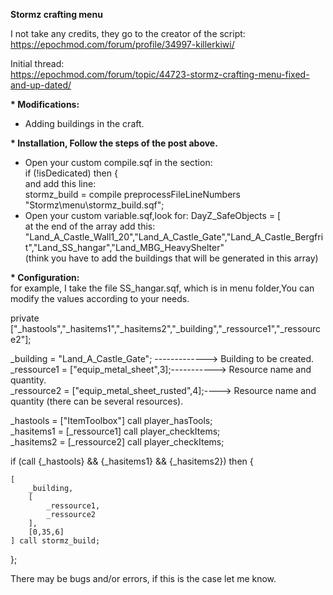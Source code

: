 <b> Stormz crafting menu </b>

I not take any credits, they go to the creator of the script:<br>
https://epochmod.com/forum/profile/34997-killerkiwi/

Initial thread: <br>
https://epochmod.com/forum/topic/44723-stormz-crafting-menu-fixed-and-up-dated/

<b>* Modifications:</b>
- Adding buildings in the craft.

<b>* Installation, Follow the steps of the post above.</b>

  * Open your custom compile.sqf in the section:</br>
    if (!isDedicated) then {</br>
    and add this line:</br>
       stormz_build = compile preprocessFileLineNumbers "Stormz\menu\stormz_build.sqf";</br>
   * Open your custom variable.sqf,look for: DayZ_SafeObjects = [</br>
	  at the end of the array add this: </br>
	   "Land_A_Castle_Wall1_20","Land_A_Castle_Gate","Land_A_Castle_Bergfrit","Land_SS_hangar","Land_MBG_HeavyShelter"</br>
	   (think you have to add the buildings that will be generated in this array)</br>

<b>* Configuration:</b></br>
   for example, I take the file SS_hangar.sqf, which is in menu folder,You can modify the values according to your needs.
   
private ["_hastools","_hasitems1","_hasitems2","_building","_ressource1","_ressource2"];</br>

_building   = "Land_A_Castle_Gate"; -------------> Building to be created.</br>
_ressource1 = ["equip_metal_sheet",3];-----------> Resource name and quantity.</br>
_ressource2 = ["equip_metal_sheet_rusted",4];----> Resource name and quantity (there can be several resources).</br>

_hastools = ["ItemToolbox"] call player_hasTools;</br>
_hasitems1 = [_ressource1] call player_checkItems;</br>
_hasitems2 = [_ressource2] call player_checkItems;</br>

if (call {_hastools} && {_hasitems1} && {_hasitems2}) then {

    [
        _building,
	    [
	        _ressource1,
	        _ressource2
	    ],
		[0,35,6]
    ] call stormz_build;
};
 
There may be bugs and/or errors, if this is the case let me know.
